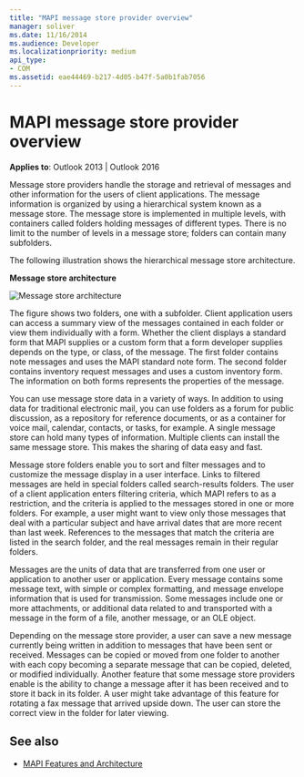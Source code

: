 ```yaml
---
title: "MAPI message store provider overview"
manager: soliver
ms.date: 11/16/2014
ms.audience: Developer
ms.localizationpriority: medium
api_type:
- COM
ms.assetid: eae44469-b217-4d05-b47f-5a0b1fab7056
---
```


# MAPI message store provider overview
  
**Applies to**: Outlook 2013 | Outlook 2016 
  
Message store providers handle the storage and retrieval of messages and other information for the users of client applications. The message information is organized by using a hierarchical system known as a message store. The message store is implemented in multiple levels, with containers called folders holding messages of different types. There is no limit to the number of levels in a message store; folders can contain many subfolders. 
  
The following illustration shows the hierarchical message store architecture.
  
**Message store architecture**
  
![Message store architecture](media/amapi_03.gif "Message store architecture")
  
The figure shows two folders, one with a subfolder. Client application users can access a summary view of the messages contained in each folder or view them individually with a form. Whether the client displays a standard form that MAPI supplies or a custom form that a form developer supplies depends on the type, or class, of the message. The first folder contains note messages and uses the MAPI standard note form. The second folder contains inventory request messages and uses a custom inventory form. The information on both forms represents the properties of the message.
  
You can use message store data in a variety of ways. In addition to using data for traditional electronic mail, you can use folders as a forum for public discussion, as a repository for reference documents, or as a container for voice mail, calendar, contacts, or tasks, for example. A single message store can hold many types of information. Multiple clients can install the same message store. This makes the sharing of data easy and fast. 
  
Message store folders enable you to sort and filter messages and to customize the message display in a user interface. Links to filtered messages are held in special folders called search-results folders. The user of a client application enters filtering criteria, which MAPI refers to as a restriction, and the criteria is applied to the messages stored in one or more folders. For example, a user might want to view only those messages that deal with a particular subject and have arrival dates that are more recent than last week. References to the messages that match the criteria are listed in the search folder, and the real messages remain in their regular folders.
  
Messages are the units of data that are transferred from one user or application to another user or application. Every message contains some message text, with simple or complex formatting, and message envelope information that is used for transmission. Some messages include one or more attachments, or additional data related to and transported with a message in the form of a file, another message, or an OLE object. 
  
Depending on the message store provider, a user can save a new message currently being written in addition to messages that have been sent or received. Messages can be copied or moved from one folder to another with each copy becoming a separate message that can be copied, deleted, or modified individually. Another feature that some message store providers enable is the ability to change a message after it has been received and to store it back in its folder. A user might take advantage of this feature for rotating a fax message that arrived upside down. The user can store the correct view in the folder for later viewing. 
  
## See also

- [MAPI Features and Architecture](mapi-features-and-architecture.md)


